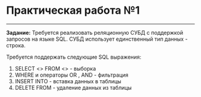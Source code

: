 # Практическая работа №1
---
__Задание:__
Требуется реализовать реляционную СУБД с поддержкой запросов на языке SQL. СУБД использует единственный тип данных - строка.

Требуется поддержать следующие SQL выражения:
1. SELECT <> FROM <> - выборка
2. WHERE и операторы OR , AND - фильтрация
3. INSERT INTO - вставка данных в таблицы
4. DELETE FROM - удаление данных из таблицы
